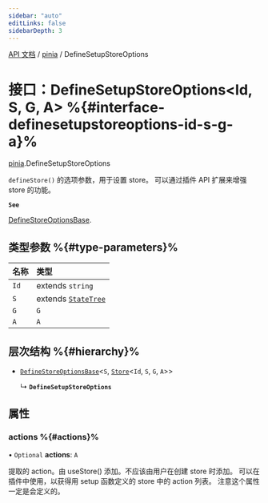```yaml
---
sidebar: "auto"
editLinks: false
sidebarDepth: 3
---
```


[API 文档](../index.md) / [pinia](../modules/pinia.md) / DefineSetupStoreOptions

# 接口：DefineSetupStoreOptions<Id, S, G, A\> %{#interface-definesetupstoreoptions-id-s-g-a}%

[pinia](../modules/pinia.md).DefineSetupStoreOptions

`defineStore()` 的选项参数，用于设置 store。
可以通过插件 API 扩展来增强 store 的功能。

**`See`**

[DefineStoreOptionsBase](pinia.DefineStoreOptionsBase.md).

## 类型参数 %{#type-parameters}%

| 名称 | 类型 |
| :------ | :------ |
| `Id` | extends `string` |
| `S` | extends [`StateTree`](../modules/pinia.md#statetree) |
| `G` | `G` |
| `A` | `A` |

## 层次结构 %{#hierarchy}%

- [`DefineStoreOptionsBase`](pinia.DefineStoreOptionsBase.md)<`S`, [`Store`](../modules/pinia.md#store)<`Id`, `S`, `G`, `A`\>\>

  ↳ **`DefineSetupStoreOptions`**

## 属性

### actions %{#actions}%

• `Optional` **actions**: `A`

提取的 action。由 useStore() 添加。不应该由用户在创建 store 时添加。
可以在插件中使用，以获得用 setup 函数定义的 store 中的 action 列表。
注意这个属性一定是会定义的。
